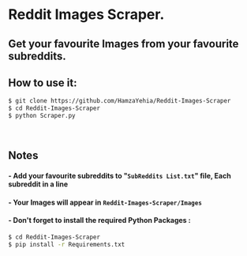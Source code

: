 # Reddit Images Scraper.

## Get your favourite Images from your favourite subreddits.

## How to use it:

```bash
$ git clone https://github.com/HamzaYehia/Reddit-Images-Scraper
$ cd Reddit-Images-Scraper
$ python Scraper.py
```

<br>

## Notes

#### - Add your favourite subreddits to "`SubReddits List.txt`" file, Each subreddit in a line

#### - Your Images will appear in `Reddit-Images-Scraper/Images`

#### - Don't forget to install the required Python Packages :
```bash
$ cd Reddit-Images-Scraper
$ pip install -r Requirements.txt